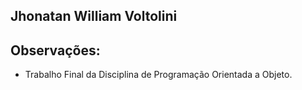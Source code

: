 ## Jhonatan William Voltolini

## Observações:
- Trabalho Final da Disciplina de Programação Orientada a Objeto.
